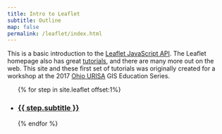 ```yaml
---
title: Intro to Leaflet
subtitle: Outline
map: false
permalink: /leaflet/index.html
---
```

This is a basic introduction to the [Leaflet JavaScript API](http://leafletjs.com). The Leaflet homepage also has great [tutorials](http://leafletjs.com/examples.html), and there are many more out on the web. This site and these first set of tutorials was originally created for a workshop at the 2017 [Ohio URISA](https://www.ohurisa.org) GIS Education Series.

<ul class="post-list">
  {% for step in site.leaflet offset:1%}
    <li class="content">
      <h3>
        <a class="post-link" href="{{ step.url | prepend: site.baseurl | remove:'index.html' }}">{{ step.subtitle }}</a>
      </h3>
    </li>
  {% endfor %}
</ul>
